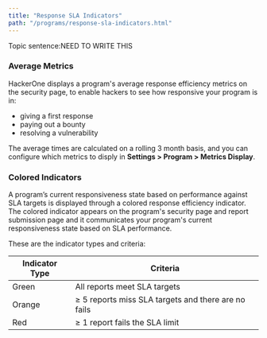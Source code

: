 ```yaml
---
title: "Response SLA Indicators"
path: "/programs/response-sla-indicators.html"
---
```


Topic sentence:NEED TO WRITE THIS

### Average Metrics
HackerOne displays a program's average response efficiency metrics on the security page, to enable hackers to see how responsive your program is in:
* giving a first response
* paying out a bounty
* resolving a vulnerability

The average times are calculated on a rolling 3 month basis, and you can configure which metrics to disply in **Settings > Program > Metrics Display**. 

### Colored Indicators
A program’s current responsiveness state based on performance against SLA targets is displayed through a colored response efficiency indicator. The colored indicator appears on the program's security page and report submission page and it communicates your program's current responsiveness state based on SLA performance.   

These are the indicator types and criteria:

Indicator Type | Criteria
-------------- | ----------
Green | All reports meet SLA targets
Orange | ≥ 5 reports miss SLA targets and there are no fails
Red | ≥ 1 report fails the SLA limit
